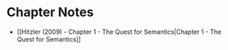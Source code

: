 


# Chapter Notes

* [[Hitzler (2009) - Chapter 1 - The Quest for Semantics|Chapter 1 - The Quest for Semantics]]


